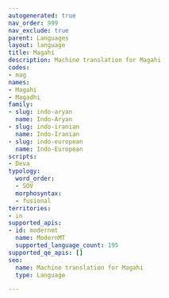 ```yaml
---
autogenerated: true
nav_order: 999
nav_exclude: true
parent: Languages
layout: language
title: Magahi
description: Machine translation for Magahi
codes:
- mag
names:
- Magahi
- Magadhi
family:
- slug: indo-aryan
  name: Indo-Aryan
- slug: indo-iranian
  name: Indo-Iranian
- slug: indo-european
  name: Indo-European
scripts:
- Deva
typology:
  word_order:
  - SOV
  morphosyntax:
  - fusional
territories:
- in
supported_apis:
- id: modernmt
  name: ModernMT
  supported_language_count: 195
supported_qe_apis: []
seo:
  name: Machine translation for Magahi
  type: Language

---
```


